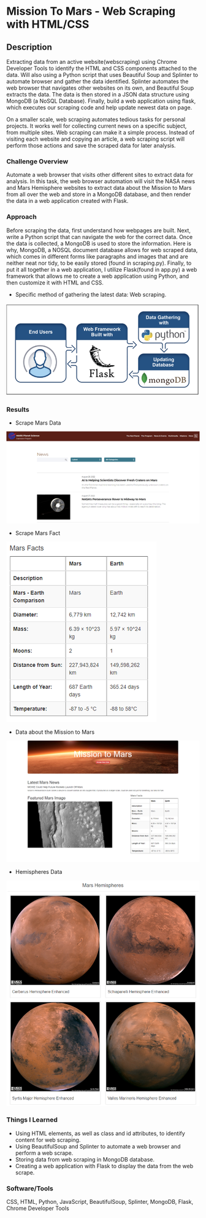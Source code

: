 # Mission To Mars - Web Scraping with HTML/CSS

## Description
Extracting data from an active website(webscraping) using Chrome Developer Tools to identify the HTML and CSS components attached to the data. Will also using a Python script that uses Beautiful Soup and Splinter to automate browser and gather the data identified. 
Splinter automates the web browser that navigates other websites on its own, and Beautiful Soup extracts the data. 
The data is then stored in a JSON data structure using MongoDB (a NoSQL Database).
Finally, build a web application using flask, which executes our scraping code and help update newest data on page.

On a smaller scale, web scraping automates tedious tasks for personal projects. It works well for collecting current news on a specific subject, from multiple sites. Web scraping can make it a simple process. Instead of visiting each website and copying an article, a web scraping script will perform those actions and save the scraped data for later analysis.

### Challenge Overview 
Automate a web browser that visits other different sites to extract data for analysis. In this task, the web browser automation will visit the NASA news and Mars Hemisphere websites to extract data about the Mission to Mars from all over the web and store in a MongoDB database, and then render the data in a web application created with Flask.

### Approach
Before scraping the data, first understand how webpages are built. Next, write a Python script that can navigate the web for the correct data. Once the data is collected, a MongoDB is used to store the information. Here is why, MongoDB, a NOSQL document database allows for web scraped data, which comes in different forms like paragraphs and images that and are neither neat nor tidy, to be easily stored (found in scraping.py). Finally, to put it all together in a web application, I utilize Flask(found in app.py) a web framework that allows me to create a web application using Python, and then customize it with HTML and CSS.

* Specific method of gathering the latest data: Web scraping. 

![](https://github.com/yiggzzz/Mission-to-Mars/blob/main/images/data_gathering.png)

### Results

* Scrape Mars Data

![](https://github.com/yiggzzz/Mission-to-Mars/blob/main/images/Scrape_marsData.png)

* Scrape Mars Fact

![](https://github.com/yiggzzz/Mission-to-Mars/blob/main/images/MarsFact_data.png)

* Data about the Mission to Mars

![](https://github.com/yiggzzz/Mission-to-Mars/blob/main/images/scrape_results.png)

* Hemispheres Data

![](https://github.com/yiggzzz/Mission-to-Mars/blob/main/images/mars_hemispheres_scraping.png)


### Things I Learned
* Using HTML elements, as well as class and id attributes, to identify content for web scraping.
* Using BeautifulSoup and Splinter to automate a web browser and perform a web scrape.
* Storing data from web scraping in MongoDB database.
* Creating a web application with Flask to display the data from the web scrape.

### Software/Tools
CSS, HTML, Python, JavaScript, BeautifulSoup, Splinter, MongoDB, Flask, Chrome Developer Tools
